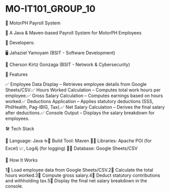 # MO-IT101_GROUP_10
🚀 MotorPH Payroll System

📌 A Java & Maven-based Payroll System for MotorPH Employees

👥 Developers:

🖥️ Jahaziel Yamoyam (BSIT - Software Development)

🔐 Cherson Kirtz Gonzaga (BSIT - Network & Cybersecurity)

📢 Features

✅ Employee Data Display – Retrieves employee details from Google Sheets/CSV.✅ Hours Worked Calculation – Computes total work hours per employee.✅ Gross Salary Calculation – Computes earnings based on hours worked.✅ Deductions Application – Applies statutory deductions (SSS, PhilHealth, Pag-IBIG, Tax).✅ Net Salary Calculation – Derives the final salary after deductions.✅ Console Output – Displays the salary breakdown for employees.

🛠️ Tech Stack

🔹 Language: Java ☕🔹 Build Tool: Maven 🔄🔹 Libraries: Apache POI (for Excel) 📈, Log4j (for logging) 📝🔹 Database: Google Sheets/CSV

🏰 How It Works

1⃣ Load employee data from Google Sheets/CSV.2⃣ Calculate the total hours worked.3⃣ Compute gross salary.4⃣ Deduct statutory contributions and withholding tax.5⃣ Display the final net salary breakdown in the console.
